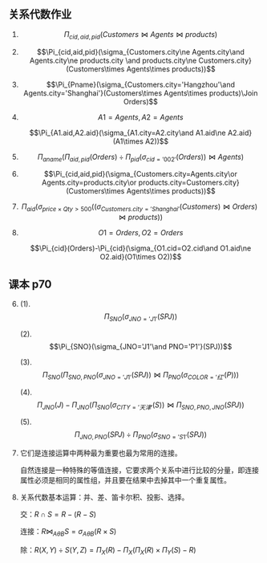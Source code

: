 ## 关系代数作业

1. $$\Pi_{cid, aid, pid}(Customers\Join Agents\Join products)$$

2. $$\Pi_{cid,aid,pid}(\sigma_{Customers.city\ne Agents.city\and Agents.city\ne products.city \and products.city\ne Customers.city}(Customers\times Agents\times products))$$

3. $$\Pi_{Pname}(\sigma_{Customers.city='Hangzhou'\and Agents.city='Shanghai'}(Customers\times Agents\times products)\Join Orders)$$

4. $$A1 = Agents, A2=Agents$$

   $$\Pi_{A1.aid,A2.aid}(\sigma_{A1.city=A2.city\and A1.aid\ne A2.aid}(A1\times A2))$$

5. $$\Pi_{aname}(\Pi_{aid,pid}(Orders)\div \Pi_{pid}(\sigma_{cid='002'}(Orders))\Join Agents)$$

6. $$\Pi_{cid,aid,pid}(\sigma_{Customers.city=Agents.city\or Agents.city=products.city\or products.city=Customers.city}(Customers\times Agents\times products))$$

7. $$\Pi_{aid}(\sigma_{price\times Qty \gt 500}((\sigma_{Customers.city='Shanghai'}(Customers)\Join Orders)\Join products))$$

8. $$O1=Orders, O2=Orders$$

   $$\Pi_{cid}(Orders)-\Pi_{cid}(\sigma_{O1.cid=O2.cid\and O1.aid\ne O2.aid}(O1\times O2))$$

## 课本 p70

6. (1). $$\Pi_{SNO}(\sigma_{JNO='J1'}(SPJ))$$

   (2). $$\Pi_{SNO}(\sigma_{JNO='J1'\and PNO='P1'}(SPJ))$$

   (3). $$\Pi_{SNO}(\Pi_{SNO,PNO}(\sigma_{JNO='J1'}(SPJ))\Join \Pi_{PNO}(\sigma_{COLOR='红'}(P)))$$

   (4). $$\Pi_{JNO}(J)-\Pi_{JNO}(\Pi_{SNO}(\sigma_{CITY='天津'}(S))\Join \Pi_{SNO,PNO,JNO}(SPJ))$$

   (5). $$\Pi_{JNO,PNO}(SPJ)\div \Pi_{PNO}(\sigma_{SNO='S1'}(SPJ))$$

7. 它们是连接运算中两种最为重要也最为常用的连接。

   自然连接是一种特殊的等值连接，它要求两个关系中进行比较的分量，即连接属性必须是相同的属性组，并且要在结果中去掉其中一个重复属性。

8. 关系代数基本运算：并、差、笛卡尔积、投影、选择。

   交：$R\cap S=R-(R-S)$

   连接：$R\Join_{A\theta B} S=\sigma_{A\theta B}(R\times S)$

   除：$R(X,Y)\div S(Y,Z)=\Pi_X(R)-\Pi_X(\Pi_X(R)\times\Pi_Y(S)-R)$